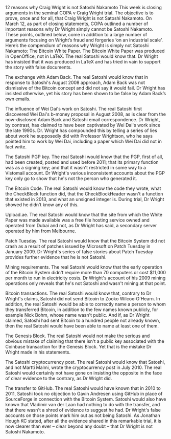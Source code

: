 12 reasons why Craig Wright is not Satoshi Nakamoto 
This week is closing arguments in the seminal COPA v Craig Wright trial. The objective is to prove, once and for all, that Craig Wright is not Satoshi Nakamoto. On March 12, as part of closing statements, COPA outlined a number of important reasons why Dr Wright simply cannot be Satoshi Nakamoto. These points, outlined below, come in addition to a large number of arguments focusing on Wright’s fraud and forgeries ‘on an industrial scale’.
Here’s the compendium of reasons why Wright is simply not Satoshi Nakamoto: 
The Bitcoin White Paper. The Bitcoin White Paper was produced in OpenOffice, not in LaTeX.  The real Satoshi would know that. Dr Wright has insisted that it was produced in LaTeX and has tried in vain to support the story with false documents.

The exchange with Adam Back. The real Satoshi would know that in response to Satoshi's August 2008 approach, Adam Back was not dismissive of the Bitcoin concept and did not say it would fail. Dr Wright has insisted otherwise, yet his story has been shown to be false by Adam Back’s own emails.

The influence of Wei Dai's work on Satoshi. The real Satoshi first discovered Wei Dai's b-money proposal in August 2008, as is clear from the now-disclosed Adam Back and Satoshi email correspondence. Dr Wright, by contrast, has claimed to have been captivated by Wei Dai's work since the late 1990s. Dr. Wright has compounded this by telling a series of lies about work he supposedly did with Professor Wrightson, who he says pointed him to work by Wei Dai, including a paper which Wei Dai did not in fact write.

The Satoshi PGP key. The real Satoshi would know that the PGP, first of all, had been created, posted and used before 2011; that its primary function was as a signing key; and that it wasn't restricted in some way to a Vistomail account. Dr Wright's various inconsistent accounts about the PGP key only go to show that he's not the person who generated it.

The Bitcoin Code. The real Satoshi would know the code they wrote, what the CheckBlock function did, that the CheckBlockHeader wasn't a function that existed in 2013, and what an unsigned integer is. During trial, Dr Wright showed he didn’t know any of this.

Upload.ae. The real Satoshi would know that the site from which the White Paper was made available was a free file hosting service owned and operated from Dubai and not, as Dr Wright has said, a secondary server operated by him from Melbourne.

Patch Tuesday. The real Satoshi would know that the Bitcoin System did not crash as a result of patches issued by Microsoft on Patch Tuesday in January 2009. Dr Wright's series of false stories about Patch Tuesday provides further evidence that he is not Satoshi.

Mining requirements. The real Satoshi would know that the early operation of the Bitcoin System didn't require more than 70 computers or cost $11,000 per month to run in electricity costs. Dr Wright's account of his 2009 mining operations only reveals that he's not Satoshi and wasn't mining at that point.

Bitcoin transactions. The real Satoshi would know that, contrary to Dr Wright's claims, Satoshi did not send Bitcoin to Zooko Wilcox-O'Hearn. In addition, the real Satoshi would be able to correctly name a person to whom they transferred Bitcoin, in addition to the few names known publicly, for example Nick Bohm, whose name wasn't public.  And if, as Dr Wright claimed, Satoshi had sent Bitcoin to a hundred people not already known, then the real Satoshi would have been able to name at least one of them.

The Genesis Block. The real Satoshi would not make the serious and obvious mistake of claiming that there isn't a public key associated with the Coinbase transaction for the Genesis Block. Yet that is the mistake Dr Wright made in his statements. 

The Satoshi cryptocurrency post. The real Satoshi would know that Satoshi, and not Martti Malmi, wrote the cryptocurrency post in July 2010. The real Satoshi would certainly not have gone on insisting the opposite in the face of clear evidence to the contrary, as Dr Wright did.

The transfer to GitHub. The real Satoshi would have known that in 2010 to 2011, Satoshi took no objection to Gavin Andresen using GitHub in place of SourceForge in connection with the Bitcoin System. Satoshi would also have known that Vladimir van der Laan had nothing to do with the transfer, and that there wasn't a shred of evidence to suggest he had. Dr Wright's false accounts on those points mark him out as not being Satoshi.
As Jonathan Hough KC stated, after all the evidence shared in this remarkable trial, it is now clearer than ever – clear beyond any doubt – that Dr Wright is not Satoshi Nakamoto.

